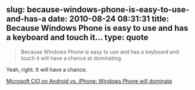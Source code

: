 slug: because-windows-phone-is-easy-to-use-and-has-a
date: 2010-08-24 08:31:31
title: Because Windows Phone is easy to use and has a keyboard and touch it...
type: quote
---

> Because Windows Phone is easy to use and has a keyboard and touch it will have a chance at dominating.

Yeah, right. It will have a chance.

 [Microsoft CIO on Android vs. iPhone: Windows Phone will dominate](http://www.asymco.com/2010/08/24/microsoft-cio-on-android-vs-iphone-windows-phone-will-dominate/)

